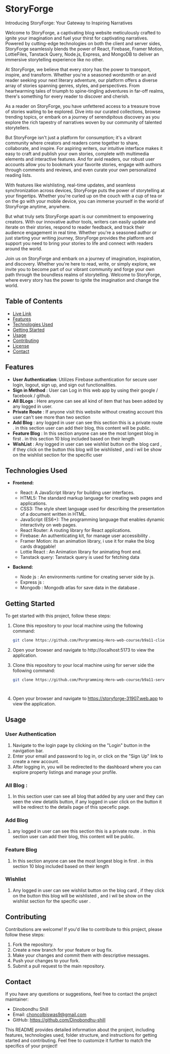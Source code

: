 # StoryForge

Introducing StoryForge: Your Gateway to Inspiring Narratives

Welcome to StoryForge, a captivating blog website meticulously crafted to ignite your imagination and fuel your thirst for captivating narratives. Powered by cutting-edge technologies on both the client and server sides, StoryForge seamlessly blends the power of React, Firebase, Framer Motion, LottieFiles, Tanstack Query, Node.js, Express, and MongoDB to deliver an immersive storytelling experience like no other.

At StoryForge, we believe that every story has the power to transport, inspire, and transform. Whether you're a seasoned wordsmith or an avid reader seeking your next literary adventure, our platform offers a diverse array of stories spanning genres, styles, and perspectives. From heartwarming tales of triumph to spine-tingling adventures in far-off realms, there's something for every reader to discover and cherish.

As a reader on StoryForge, you have unfettered access to a treasure trove of stories waiting to be explored. Dive into our curated collections, browse trending topics, or embark on a journey of serendipitous discovery as you explore the rich tapestry of narratives woven by our community of talented storytellers.

But StoryForge isn't just a platform for consumption; it's a vibrant community where creators and readers come together to share, collaborate, and inspire. For aspiring writers, our intuitive interface makes it easy to craft and publish your own stories, complete with multimedia elements and interactive features. And for avid readers, our robust user accounts allow you to bookmark your favorite stories, engage with authors through comments and reviews, and even curate your own personalized reading lists.

With features like wishlisting, real-time updates, and seamless synchronization across devices, StoryForge puts the power of storytelling at your fingertips. Whether you're curled up on the couch with a cup of tea or on the go with your mobile device, you can immerse yourself in the world of StoryForge anytime, anywhere.

But what truly sets StoryForge apart is our commitment to empowering creators. With our innovative author tools, writers can easily update and iterate on their stories, respond to reader feedback, and track their audience engagement in real time. Whether you're a seasoned author or just starting your writing journey, StoryForge provides the platform and support you need to bring your stories to life and connect with readers around the world.

Join us on StoryForge and embark on a journey of imagination, inspiration, and discovery. Whether you're here to read, write, or simply explore, we invite you to become part of our vibrant community and forge your own path through the boundless realms of storytelling. Welcome to StoryForge, where every story has the power to ignite the imagination and change the world.










## Table of Contents
- [Live Link](https://storyforge-31907.web.app)
- [Features](#features)
- [Technologies Used](#technologies-used)
- [Getting Started](#getting-started)
- [Usage](#usage)
- [Contributing](#contributing)
- [License](#license)
- [Contact](#contact)



## Features
- **User Authentication**: Utilizes Firebase authentication for secure user login, logout, sign up, and sign out functionalities.
- **Sign in Method** : User can Log in this web app by using their google / facebook / github.
- **All BLogs** : Here anyone can see all kind of item that has been added by any logged in user.
- **Private Route** : If anyone visit this website without creating account this user can't see more than two section
- **Add Blog** : any logged in user can see this section this is a private route . in this section user can add their blog, this content will be public. 
- **Feature Blog** : In this section anyone can see the most longest blog in first . in this section 10 blog included based on their length
- **WishList** : Any logged in user can see wishlist button on the blog card , if they click on the button this blog will be wishlisted , and i wil be show on the wishlist section for the specific user


## Technologies Used

- **Frontend:**
  - React: A JavaScript library for building user interfaces.
  - HTML5: The standard markup language for creating web pages and applications.
  - CSS3: The style sheet language used for describing the presentation of a document written in HTML.
  - JavaScript (ES6+): The programming language that enables dynamic interactivity on web pages.
  - React Router: A routing library for React applications.
  - Firebase: An authenticating kit, for manage user accessibility .
  - Framer Motion: its an animation library, i use it for make the blog cards draggable!
  - Lottie React :  An Animation library for animating front end.
  - Tanstack query: Tanstack query is used for fetching data

- **Backend:**
  - Node js : An environments runtime for creating server side by js.
  - Express js : 
  - Mongodb : Mongodb atlas for save data in the database .

## Getting Started

To get started with this project, follow these steps:

1. Clone this repository to your local machine using the following command:

   ```bash
   git clone https://github.com/Porgramming-Hero-web-course/b9a11-client-side-Dinobondhu-shill

2. Open your browser and navigate to http://localhost:5173 to view the application.

3. Clone this repository to your local machine using for server side the following command:

   ```bash
   git clone https://github.com/Porgramming-Hero-web-course/b9a11-server-side-Dinobondhu-shill




5. Open your browser and navigate to https://storyforge-31907.web.app to view the application.


## Usage


### User Authentication

1. Navigate to the login page by clicking on the "Login" button in the navigation bar.
2. Enter your email and password to log in, or click on the "Sign Up" link to create a new account.
3. After logging in, you will be redirected to the dashboard where you can explore property listings and manage your profile.



### All Blog :
1. In this section user can see all blog that added by any user and they can seen the view detatils button, if any logged in user click on the button it will be redirect to the details page of this specefic page.

### Add Blog
1. any logged in user can see this section this is a private route . in this section user can add their blog, this content will be public. 

### Feature Blog
1.  In this section anyone can see the most longest blog in first . in this section 10 blog included based on their length


### Wishlist

1. Any logged in user can see wishlist button on the blog card , if they click on the button this blog will be wishlisted , and i wil be show on the wishlist section for the specific user
.


## Contributing

Contributions are welcome! If you'd like to contribute to this project, please follow these steps:

1. Fork the repository.
2. Create a new branch for your feature or bug fix.
3. Make your changes and commit them with descriptive messages.
4. Push your changes to your fork.
5. Submit a pull request to the main repository.


## Contact

If you have any questions or suggestions, feel free to contact the project maintainer:

- Dinobondhu Shill
- Email: choncolbiswas9@gmail.com
- GitHub: https://github.com/Dinobondhu-shill

This README provides detailed information about the project, including features, technologies used, folder structure, and instructions for getting started and contributing. Feel free to customize it further to match the specifics of your project!
